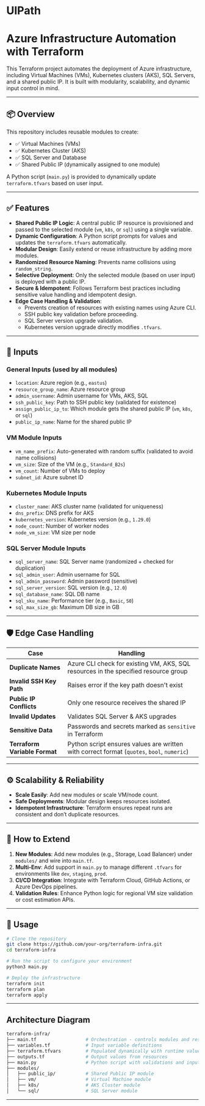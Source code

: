 
# UIPath

# Azure Infrastructure Automation with Terraform

This Terraform project automates the deployment of Azure infrastructure, including Virtual Machines (VMs), Kubernetes clusters (AKS), SQL Servers, and a shared public IP. It is built with modularity, scalability, and dynamic input control in mind.

---

## 📦 Overview

This repository includes reusable modules to create:

- ✅ Virtual Machines (VMs)
- ✅ Kubernetes Cluster (AKS)
- ✅ SQL Server and Database
- ✅ Shared Public IP (dynamically assigned to one module)

A Python script (`main.py`) is provided to dynamically update `terraform.tfvars` based on user input.

---

## ✅ Features

- **Shared Public IP Logic**: A central public IP resource is provisioned and passed to the selected module (`vm`, `k8s`, or `sql`) using a single variable.
- **Dynamic Configuration**: A Python script prompts for values and updates the `terraform.tfvars` automatically.
- **Modular Design**: Easily extend or reuse infrastructure by adding more modules.
- **Randomized Resource Naming**: Prevents name collisions using `random_string`.
- **Selective Deployment**: Only the selected module (based on user input) is deployed with a public IP.
- **Secure & Idempotent**: Follows Terraform best practices including sensitive value handling and idempotent design.
- **Edge Case Handling & Validation**:
  - Prevents creation of resources with existing names using Azure CLI.
  - SSH public key validation before proceeding.
  - SQL Server version upgrade validation.
  - Kubernetes version upgrade directly modifies `.tfvars`.

---

## 🧾 Inputs

### General Inputs (used by all modules)

- `location`: Azure region (e.g., `eastus`)
- `resource_group_name`: Azure resource group
- `admin_username`: Admin username for VMs, AKS, SQL
- `ssh_public_key`: Path to SSH public key (validated for existence)
- `assign_public_ip_to`: Which module gets the shared public IP (`vm`, `k8s`, or `sql`)
- `public_ip_name`: Name for the shared public IP

### VM Module Inputs

- `vm_name_prefix`: Auto-generated with random suffix (validated to avoid name collisions)
- `vm_size`: Size of the VM (e.g., `Standard_B2s`)
- `vm_count`: Number of VMs to deploy
- `subnet_id`: Azure subnet ID

### Kubernetes Module Inputs

- `cluster_name`: AKS cluster name (validated for uniqueness)
- `dns_prefix`: DNS prefix for AKS
- `kubernetes_version`: Kubernetes version (e.g., `1.29.0`)
- `node_count`: Number of worker nodes
- `node_vm_size`: VM size per node

### SQL Server Module Inputs

- `sql_server_name`: SQL Server name (randomized + checked for duplication)
- `sql_admin_user`: Admin username for SQL
- `sql_admin_password`: Admin password (sensitive)
- `sql_server_version`: SQL version (e.g., `12.0`)
- `sql_database_name`: SQL DB name
- `sql_sku_name`: Performance tier (e.g., `Basic`, `S0`)
- `sql_max_size_gb`: Maximum DB size in GB

---

## 🛡️ Edge Case Handling

| Case | Handling |
|------|----------|
| **Duplicate Names** | Azure CLI check for existing VM, AKS, SQL resources in the specified resource group |
| **Invalid SSH Key Path** | Raises error if the key path doesn't exist |
| **Public IP Conflicts** | Only one resource receives the shared IP |
| **Invalid Updates** | Validates SQL Server & AKS upgrades |
| **Sensitive Data** | Passwords and secrets marked as `sensitive` in Terraform |
| **Terraform Variable Format** | Python script ensures values are written with correct format (`quotes`, `bool`, `numeric`) |

---

## ⚙️ Scalability & Reliability

- **Scale Easily**: Add new modules or scale VM/node count.
- **Safe Deployments**: Modular design keeps resources isolated.
- **Idempotent Infrastructure**: Terraform ensures repeat runs are consistent and don’t duplicate resources.

---

## 🔄 How to Extend

1. **New Modules**: Add new modules (e.g., Storage, Load Balancer) under `modules/` and wire into `main.tf`.
2. **Multi-Env**: Add support in `main.py` to manage different `.tfvars` for environments like `dev`, `staging`, `prod`.
3. **CI/CD Integration**: Integrate with Terraform Cloud, GitHub Actions, or Azure DevOps pipelines.
4. **Validation Rules**: Enhance Python logic for regional VM size validation or cost estimation APIs.

---

## 🚀 Usage

```bash
# Clone the repository
git clone https://github.com/your-org/terraform-infra.git
cd terraform-infra

# Run the script to configure your environment
python3 main.py

# Deploy the infrastructure
terraform init
terraform plan
terraform apply
```

---

## Architecture Diagram

```bash
terraform-infra/
├── main.tf                  # Orchestration - controls modules and resources
├── variables.tf             # Input variable definitions
├── terraform.tfvars         # Populated dynamically with runtime values
├── outputs.tf               # Output values from resources
├── main.py                  # Python script with validations and input handling
├── modules/
│   ├── public_ip/           # Shared Public IP module
│   ├── vm/                  # Virtual Machine module
│   ├── k8s/                 # AKS Cluster module
│   └── sql/                 # SQL Server module
```

---
